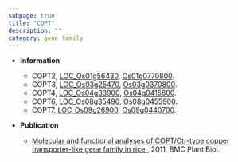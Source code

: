 ```yaml
---
subpage: true
title: "COPT"
description: ""
category: gene family
---
```


* **Information**  
    + COPT2, [LOC_Os01g56430](http://rice.plantbiology.msu.edu/cgi-bin/ORF_infopage.cgi?orf=LOC_Os01g56430), [Os01g0770800](http://rapdb.dna.affrc.go.jp/viewer/gbrowse_details/irgsp1?name=Os01g0770800).
    + COPT3, [LOC_Os03g25470](http://rice.plantbiology.msu.edu/cgi-bin/ORF_infopage.cgi?orf=LOC_Os03g25470), [Os03g0370800](http://rapdb.dna.affrc.go.jp/viewer/gbrowse_details/irgsp1?name=Os03g0370800).
    + COPT4, [LOC_Os04g33900](http://rice.plantbiology.msu.edu/cgi-bin/ORF_infopage.cgi?orf=LOC_Os04g33900), [Os04g0415600](http://rapdb.dna.affrc.go.jp/viewer/gbrowse_details/irgsp1?name=Os04g0415600).
    + COPT6, [LOC_Os08g35490](http://rice.plantbiology.msu.edu/cgi-bin/ORF_infopage.cgi?orf=LOC_Os08g35490), [Os08g0455900](http://rapdb.dna.affrc.go.jp/viewer/gbrowse_details/irgsp1?name=Os08g0455900).
    + COPT7, [LOC_Os09g26900](http://rice.plantbiology.msu.edu/cgi-bin/ORF_infopage.cgi?orf=LOC_Os09g26900), [Os09g0440700](http://rapdb.dna.affrc.go.jp/viewer/gbrowse_details/irgsp1?name=Os09g0440700).

* **Publication**  
    + [Molecular and functional analyses of COPT/Ctr-type copper transporter-like gene family in rice.](http://www.ncbi.nlm.nih.gov/pubmed?term=Molecular+and+functional+analyses+of+COPT/Ctr-type+copper+transporter-like+gene+family+in+rice.%5BTitle%5D), 2011, BMC Plant Biol.


